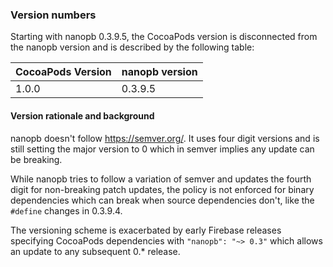 ### Version numbers

Starting with nanopb 0.3.9.5, the CocoaPods version is disconnected from the
nanopb version and is described by the following table:

| CocoaPods Version | nanopb version |
| ----------------- | -------------- |
| 1.0.0             | 0.3.9.5        |


#### Version rationale and background

nanopb doesn't follow https://semver.org/. It uses four digit versions and is
still setting the major version to 0 which in semver implies any update can be
breaking.

While nanopb tries to follow a variation of semver and updates the fourth digit
for non-breaking patch updates, the policy is not enforced for binary
dependencies which can break when source dependencies don't, like the `#define`
changes in 0.3.9.4.

The versioning scheme is exacerbated by early Firebase releases specifying
CocoaPods dependencies with `"nanopb": "~> 0.3"` which allows an update to any
subsequent 0.* release.